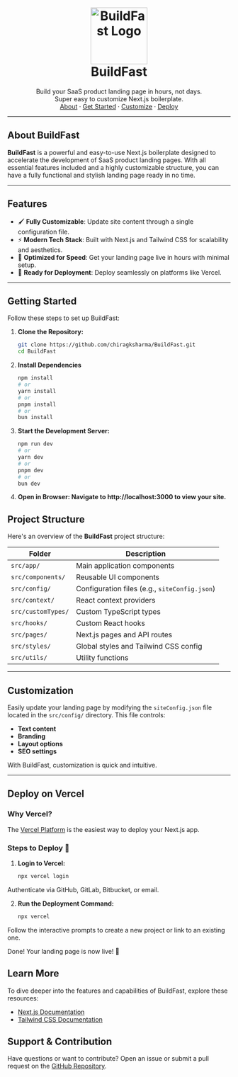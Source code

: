 <!-- LOGO -->
<h1 align="center">
  <img src="https://github.com/user-attachments/assets/fe853809-ba8b-400b-83ab-a9a0da25be8a" alt="BuildFast Logo" width="128">
  <br>BuildFast
</h1>

<p align="center">
  Build your SaaS product landing page in hours, not days. 
  <br>Super easy to customize Next.js boilerplate.
  <br />
  <a href="#about-buildfast">About</a>
  ·
  <a href="#getting-started">Get Started</a>
  ·
  <a href="#customization">Customize</a>
  ·
  <a href="#deploy-on-vercel">Deploy</a>
</p>

---

## About BuildFast

**BuildFast** is a powerful and easy-to-use Next.js boilerplate designed to accelerate the development of SaaS product landing pages. With all essential features included and a highly customizable structure, you can have a fully functional and stylish landing page ready in no time.

---

## Features

- 🖌️ **Fully Customizable**: Update site content through a single configuration file.
- ⚡ **Modern Tech Stack**: Built with Next.js and Tailwind CSS for scalability and aesthetics.
- 🚀 **Optimized for Speed**: Get your landing page live in hours with minimal setup.
- 💾 **Ready for Deployment**: Deploy seamlessly on platforms like Vercel.

---

## Getting Started

Follow these steps to set up BuildFast:

1. **Clone the Repository:**
   ```bash
   git clone https://github.com/chiragksharma/BuildFast.git
   cd BuildFast
   ```
2. **Install Dependencies**
   ```bash
   npm install
   # or
   yarn install
   # or
   pnpm install
   # or
   bun install
   ```
3. **Start the Development Server:**
   ```bash
   npm run dev
   # or
   yarn dev
   # or
   pnpm dev
   # or
   bun dev

   ```
4. **Open in Browser: Navigate to http://localhost:3000 to view your site.**

## Project Structure

Here's an overview of the **BuildFast** project structure:

| Folder            | Description                                   |
|--------------------|-----------------------------------------------|
| `src/app/`        | Main application components                  |
| `src/components/` | Reusable UI components                       |
| `src/config/`     | Configuration files (e.g., `siteConfig.json`)|
| `src/context/`    | React context providers                      |
| `src/customTypes/`| Custom TypeScript types                      |
| `src/hooks/`      | Custom React hooks                           |
| `src/pages/`      | Next.js pages and API routes                 |
| `src/styles/`     | Global styles and Tailwind CSS config        |
| `src/utils/`      | Utility functions                            |

---

## Customization

Easily update your landing page by modifying the `siteConfig.json` file located in the `src/config/` directory. This file controls:

- **Text content**
- **Branding**
- **Layout options**
- **SEO settings**

With BuildFast, customization is quick and intuitive.

---

## Deploy on Vercel

### Why Vercel?
The [Vercel Platform](https://vercel.com/) is the easiest way to deploy your Next.js app.

### Steps to Deploy 🚀

1. **Login to Vercel:**
   ```bash
   npx vercel login
   ```
Authenticate via GitHub, GitLab, Bitbucket, or email.

2. **Run the Deployment Command:**
   ```bash
   npx vercel
   ```

Follow the interactive prompts to create a new project or link to an existing one.

Done!
Your landing page is now live! 🎉

## Learn More

To dive deeper into the features and capabilities of BuildFast, explore these resources:

- [Next.js Documentation](https://nextjs.org/docs)
- [Tailwind CSS Documentation](https://tailwindcss.com/docs)

## Support & Contribution

Have questions or want to contribute? Open an issue or submit a pull request on the [GitHub Repository](https://github.com/chiragksharma/BuildFast).


